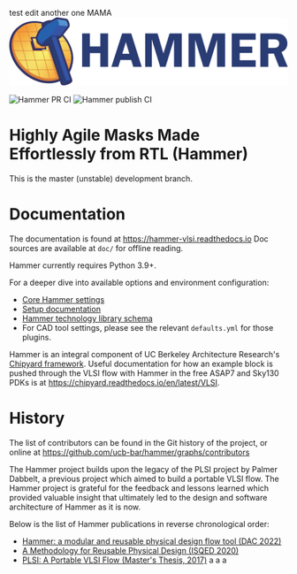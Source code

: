 test edit
another one
MAMA
![Logo design by @kenhoberkeley](https://github.com/ucb-bar/hammer/raw/master/doc/logo_transparent.png)

![Hammer PR CI](https://github.com/ucb-bar/hammer/actions/workflows/pr.yml/badge.svg?event=push) ![Hammer publish CI](https://github.com/ucb-bar/hammer/actions/workflows/publish.yml/badge.svg)

Highly Agile Masks Made Effortlessly from RTL (Hammer)
=============================================

This is the master (unstable) development branch.

Documentation
=============
The documentation is found at https://hammer-vlsi.readthedocs.io
Doc sources are available at `doc/` for offline reading.

Hammer currently requires Python 3.9+.

For a deeper dive into available options and environment configuration:

* [Core Hammer settings](hammer/config/defaults.yml)
* [Setup documentation](https://hammer-vlsi.readthedocs.io/en/latest/Hammer-Basics/Hammer-Setup.html)
* [Hammer technology library schema](https://hammer-vlsi.readthedocs.io/en/latest/Technology/Tech-json.html#full-schema)
* For CAD tool settings, please see the relevant `defaults.yml` for those plugins.

Hammer is an integral component of UC Berkeley Architecture Research's [Chipyard framework](https://github.com/ucb-bar/chipyard).
Useful documentation for how an example block is pushed through the VLSI flow with Hammer in the free ASAP7 and Sky130 PDKs is at https://chipyard.readthedocs.io/en/latest/VLSI.

History
=======
The list of contributors can be found in the Git history of the project, or online at https://github.com/ucb-bar/hammer/graphs/contributors

The Hammer project builds upon the legacy of the PLSI project by Palmer Dabbelt, a previous project which aimed to build a portable VLSI flow. The Hammer project is grateful for the feedback and lessons learned which provided valuable insight that ultimately led to the design and software architecture of Hammer as it is now.

Below is the list of Hammer publications in reverse chronological order:
- [Hammer: a modular and reusable physical design flow tool (DAC 2022)](https://dl.acm.org/doi/abs/10.1145/3489517.3530672)
- [A Methodology for Reusable Physical Design (ISQED 2020)](https://ieeexplore.ieee.org/document/9136999)
- [PLSI: A Portable VLSI Flow (Master's Thesis, 2017)](https://www2.eecs.berkeley.edu/Pubs/TechRpts/2017/EECS-2017-77.html)
a
a
a
